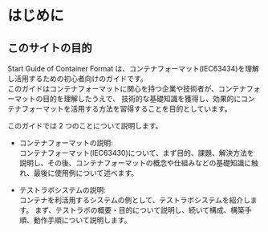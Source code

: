 # はじめに

## このサイトの目的

Start Guide of Container Format は、コンテナフォーマット(IEC63434)を理解し活用するための初心者向けのガイドです。  
このガイドはコンテナフォーマットに関心を持つ企業や技術者が、コンテナフォーマットの目的を理解したうえで、
技術的な基礎知識を獲得し、効果的にコンテナフォーマットを活用する方法を習得することを目的としています。

このガイドでは 2 つのことについて説明します。

- コンテナフォーマットの説明:  
  コンテナフォーマット(IEC63430)について、まず目的、課題、解決方法を説明し、その後、コンテナフォーマットの概念や仕組みなどの基礎知識に触れ、最後に使用例について述べます。

- テストラボシステムの説明:  
  コンテナを利活用するシステムの例として、テストラボシステムを紹介します。
  まず、テストラボの概要・目的について説明し、続いて構成、構築手順、動作手順について説明します。
